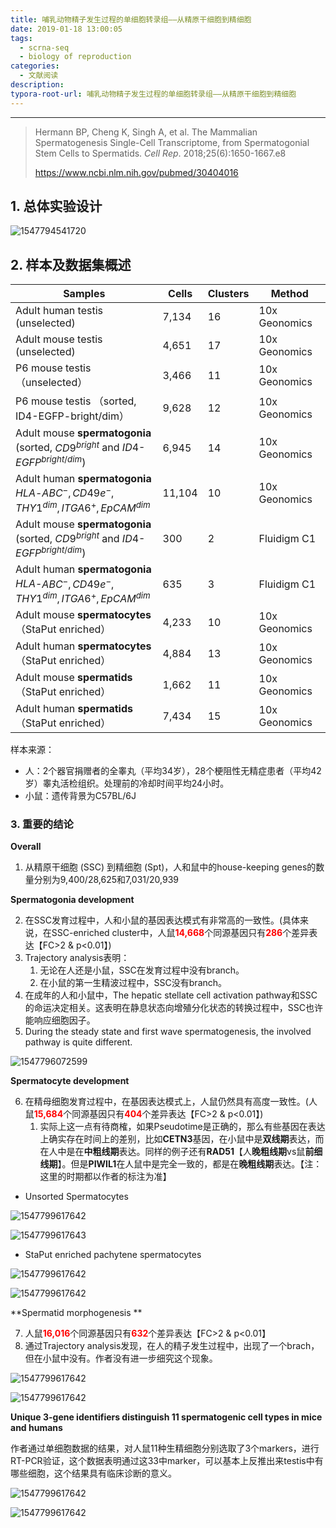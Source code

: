 ```yaml
---
title: 哺乳动物精子发生过程的单细胞转录组——从精原干细胞到精细胞
date: 2019-01-18 13:00:05
tags:
  - scrna-seq
  - biology of reproduction
categories:
  - 文献阅读
description:
typora-root-url: 哺乳动物精子发生过程的单细胞转录组——从精原干细胞到精细胞
---
```


----

>Hermann BP, Cheng K, Singh A, et al. The Mammalian Spermatogenesis Single-Cell Transcriptome, from Spermatogonial Stem Cells to Spermatids. *Cell Rep*. 2018;25(6):1650-1667.e8
>
>https://www.ncbi.nlm.nih.gov/pubmed/30404016

## 1. 总体实验设计

![1547794541720](/fig1.png)



## 2. 样本及数据集概述



| Samples                                                      | Cells  | Clusters | Method        |
| ------------------------------------------------------------ | ------ | -------- | ------------- |
| Adult human testis (unselected)                              | 7,134  | 16       | 10x Geonomics |
| Adult mouse testis (unselected)                              | 4,651  | 17       | 10x Geonomics |
| P6 mouse testis （unselected）                               | 3,466  | 11       | 10x Geonomics |
| P6 mouse testis （sorted, ID4-EGFP-bright/dim）              | 9,628  | 12       | 10x Geonomics |
| Adult mouse **spermatogonia** <br/>(sorted, $CD9^{bright}$ and $ID4$-$EGFP^{bright/dim}$) | 6,945  | 14       | 10x Geonomics |
| Adult human **spermatogonia** <br>$HLA$-$ABC^{-},CD49e^{-},THY1^{dim},ITGA6^{+},EpCAM^{dim}$ | 11,104 | 10       | 10x Geonomics |
| Adult mouse **spermatogonia** <br>(sorted, $CD9^{bright}$ and $ID4​$-$EGFP^{bright/dim}​$) | 300    | 2        | Fluidigm C1   |
| Adult human **spermatogonia** <br>$HLA$-$ABC^{-},CD49e^{-},THY1^{dim},ITGA6^{+},EpCAM^{dim}$ | 635    | 3        | Fluidigm C1   |
| Adult mouse **spermatocytes**<br>（StaPut enriched）         | 4,233  | 10       | 10x Geonomics |
| Adult human **spermatocytes** <br>（StaPut enriched）        | 4,884  | 13       | 10x Geonomics |
| Adult mouse **spermatids** <br/>（StaPut enriched）          | 1,662  | 11       | 10x Geonomics |
| Adult human **spermatids** <br/>（StaPut enriched）          | 7,434  | 15       | 10x Geonomics |

样本来源：

- 人：2个器官捐赠者的全睾丸（平均34岁），28个梗阻性无精症患者（平均42岁）睾丸活检组织。处理前的冷却时间平均24小时。
- 小鼠：遗传背景为C57BL/6J  

### 3. 重要的结论

**Overall**

1. 从精原干细胞 (SSC) 到精细胞 (Spt)，人和鼠中的house-keeping genes的数量分别为9,400/28,625和7,031/20,939

**Spermatogonia development** 

2. 在SSC发育过程中，人和小鼠的基因表达模式有非常高的一致性。(具体来说，在SSC-enriched cluster中，人鼠<font color=#FF0000>**14,668**</font>个同源基因只有<font color=#FF0000>**286**</font>个差异表达【FC>2 & p<0.01】)
3. Trajectory analysis表明：
   1. 无论在人还是小鼠，SSC在发育过程中没有branch。
   2. 在小鼠的第一生精波过程中，SSC没有branch。
4. 在成年的人和小鼠中，The hepatic stellate cell activation pathway和SSC的命运决定相关。这表明在静息状态向增殖分化状态的转换过程中，SSC也许能响应细胞因子。
5. During the steady state and first wave spermatogenesis, the involved pathway is quite different.

![1547796072599](/fig2.png)

**Spermatocyte development**

6. 在精母细胞发育过程中，在基因表达模式上，人鼠仍然具有高度一致性。(人鼠<font color=#FF0000>**15,684**</font>个同源基因只有<font color=#FF0000>**404**</font>个差异表达【FC>2 & p<0.01】)
   1. 实际上这一点有待商榷，如果Pseudotime是正确的，那么有些基因在表达上确实存在时间上的差别，比如**CETN3**基因，在小鼠中是**双线期**表达，而在人中是在**中粗线期**表达。同样的例子还有**RAD51**【人**晚粗线期**vs鼠**前细线期**】。但是**PIWIL1**在人鼠中是完全一致的，都是在**晚粗线期**表达。【注：这里的时期都以作者的标注为准】

- Unsorted Spermatocytes

![1547799617642](/fig3.png)

![1547799617643](/fig4.png)

- StaPut enriched pachytene spermatocytes

![1547799617642](/fig5.png)

![1547799617642](/fig6.png)

**Spermatid morphogenesis **

7. 人鼠<font color=#FF0000>**16,016**</font>个同源基因只有<font color=#FF0000>**632**</font>个差异表达【FC>2 & p<0.01】
8. 通过Trajectory analysis发现，在人的精子发生过程中，出现了一个brach，但在小鼠中没有。作者没有进一步细究这个现象。

![1547799617642](/fig7.png)

![1547799617642](/fig8.png)



**Unique 3-gene identifiers distinguish 11 spermatogenic cell types in mice and humans** 

作者通过单细胞数据的结果，对人鼠11种生精细胞分别选取了3个markers，进行RT-PCR验证，这个数据表明通过这33中marker，可以基本上反推出来testis中有哪些细胞，这个结果具有临床诊断的意义。

![1547799617642](/fig9.png)

![1547799617642](/fig10.png)


